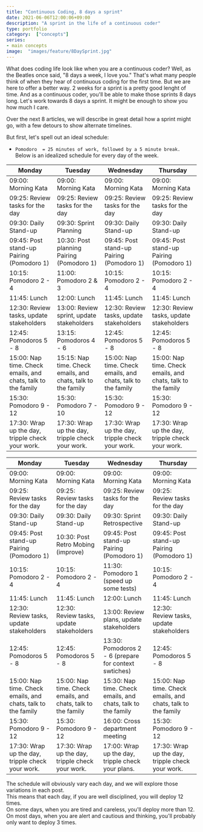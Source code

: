 ```yaml
---
title: "Continuous Coding, 8 days a sprint"
date: 2021-06-06T12:00:06+09:00
description: "A sprint in the life of a continuous coder"
type: portfolio
category:  ["concepts"]
series:
- main concepts
image:  "images/feature/8DaySprint.jpg"
---
```

  
What does coding life look like when you are a continuous coder?
Well, as the Beatles once said, "8 days a week, I love you." That's what many people think of when they hear of continuous coding for the first time.
But we are here to offer a better way. 2 weeks for a sprint is a pretty good lenght of time. And as a continuous coder, you'll be able to make those sprints 8 days long.
Let's work towards 8 days a sprint. It might be enough to show you how much I care.
  
Over the next 8 articles, we will describe in great detail how a sprint might go, with a few detours to show alternate timelines.
  
But first, let's spell out an ideal schedule:
* `Pomodoro  = 25 minutes of work, followed by a 5 minute break.`  
Below is an idealized schedule for every day of the week.
  
  
| Monday | Tuesday | Wednesday | Thursday |
---------|---------|-----------|----------|
| 09:00: Morning Kata |  09:00: Morning Kata | 09:00: Morning Kata | 09:00: Morning Kata |    
| 09:25: Review tasks for the day  |  09:25: Review tasks for the day  | 09:25: Review tasks for the day  | 09:25: Review tasks for the day  | 
| 09:30: Daily Stand-up  |  09:30: Sprint Planning  | 09:30: Daily Stand-up  | 09:30: Daily Stand-up  | 
| 09:45: Post stand-up Pairing (Pomodoro 1)  |  10:30: Post planning Pairing (Pomodoro 1)  | 09:45: Post stand-up Pairing (Pomodoro 1)  | 09:45: Post stand-up Pairing (Pomodoro 1)  | 
| 10:15: Pomodoro 2 - 4  | 11:00: Pomodoro 2 & 3  |10:15: Pomodoro 2 - 4  |10:15: Pomodoro 2 - 4  |  
| 11:45: Lunch |  12:00: Lunch | 11:45: Lunch | 11:45: Lunch |  
| 12:30: Review tasks, update stakeholders | 13:00: Review sprint, update stakeholders |12:30: Review tasks, update stakeholders |12:30: Review tasks, update stakeholders | 
| 12:45: Pomodoros 5 - 8 |  13:15: Pomodoros 4 - 6 |  12:45: Pomodoros 5 - 8 |  12:45: Pomodoros 5 - 8 |  
| 15:00: Nap time. Check emails, and chats, talk to the family |  15:15: Nap time. Check emails, and chats, talk to the family | 15:00: Nap time. Check emails, and chats, talk to the family | 15:00: Nap time. Check emails, and chats, talk to the family |  
| 15:30: Pomodoro 9 - 12 |   15:30: Pomodoro 7 - 10 |  15:30: Pomodoro 9 - 12 |  15:30: Pomodoro 9 - 12 | 
| 17:30: Wrap up the day, tripple check your work. |  17:30: Wrap up the day, tripple check your work. |  17:30: Wrap up the day, tripple check your work. |  17:30: Wrap up the day, tripple check your work. |  
  
  
  
| Monday | Tuesday | Wednesday | Thursday |
---------|---------|-----------|----------|
| 09:00: Morning Kata |  09:00: Morning Kata | 09:00: Morning Kata | 09:00: Morning Kata |    
| 09:25: Review tasks for the day  |  09:25: Review tasks for the day  | 09:25: Review tasks for the day  | 09:25: Review tasks for the day  | 
| 09:30: Daily Stand-up  |  09:30: Daily Stand-up  | 09:30: Sprint Retrospective  | 09:30: Daily Stand-up  | 
| 09:45: Post stand-up Pairing (Pomodoro 1)  |  10:30: Post Retro Mobing (improve)  | 09:45: Post stand-up Pairing (Pomodoro 1)  | 09:45: Post stand-up Pairing (Pomodoro 1)  | 
| 10:15: Pomodoro 2 - 4  | 10:15: Pomodoro 2 - 4  |11:30: Pomodoro 1 (speed up some tests)  |10:15: Pomodoro 2 - 4  |  
| 11:45: Lunch |  11:45: Lunch | 12:00: Lunch | 11:45: Lunch |  
| 12:30: Review tasks, update stakeholders | 12:30: Review tasks, update stakeholders |13:00: Review plans, update stakeholders |12:30: Review tasks, update stakeholders | 
| 12:45: Pomodoros 5 - 8 |  12:45: Pomodoros 5 - 8 |  13:30: Pomodoros 2 - 6 (prepare for context swtiches) |  12:45: Pomodoros 5 - 8 |  
| 15:00: Nap time. Check emails, and chats, talk to the family |  15:00: Nap time. Check emails, and chats, talk to the family | 15:30: Nap time. Check emails, and chats, talk to the family | 15:00: Nap time. Check emails, and chats, talk to the family |  
| 15:30: Pomodoro 9 - 12 |   15:30: Pomodoro 9 - 12 |  16:00: Cross department meeting |  15:30: Pomodoro 9 - 12 | 
| 17:30: Wrap up the day, tripple check your work. |  17:30: Wrap up the day, tripple check your work. |  17:00: Wrap up the day, tripple check your plans. |  17:30: Wrap up the day, tripple check your work. |  


The schedule will obviously vary each day, and we will explore those variations in each post.  
This means that each day, if you are well disciplined, you will deploy 12 times.   
On some days, when you are tired and careless, you'll deploy more than 12.    
On most days, when you are alert and cautious and thinking, you'll probably only want to deploy 3 times.  
